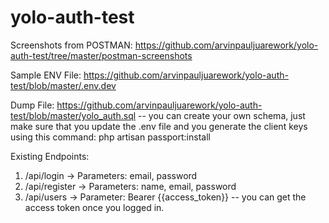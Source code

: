 # yolo-auth-test
 
 Screenshots from POSTMAN:
 https://github.com/arvinpauljuarework/yolo-auth-test/tree/master/postman-screenshots
 
 Sample ENV File:
 https://github.com/arvinpauljuarework/yolo-auth-test/blob/master/.env.dev
 
 Dump File:
 https://github.com/arvinpauljuarework/yolo-auth-test/blob/master/yolo_auth.sql
 -- you can create your own schema, just make sure that you update the .env file and you generate the client keys using this command: php artisan passport:install
 
 Existing Endpoints:
 1. /api/login -> Parameters: email, password
 2. /api/register -> Parameters: name, email, password
 3. /api/users -> Parameter: Bearer {{access_token}} -- you can get the access token once you logged in.
